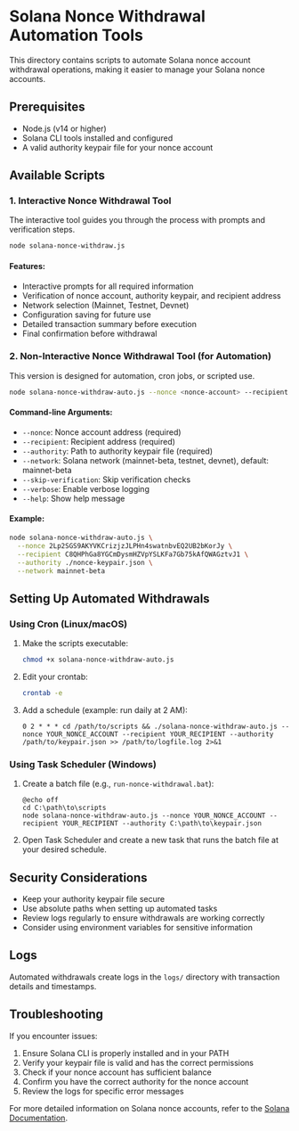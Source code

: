 # Solana Nonce Withdrawal Automation Tools

This directory contains scripts to automate Solana nonce account withdrawal operations, making it easier to manage your Solana nonce accounts.

## Prerequisites

- Node.js (v14 or higher)
- Solana CLI tools installed and configured
- A valid authority keypair file for your nonce account

## Available Scripts

### 1. Interactive Nonce Withdrawal Tool

The interactive tool guides you through the process with prompts and verification steps.

```bash
node solana-nonce-withdraw.js
```

#### Features:
- Interactive prompts for all required information
- Verification of nonce account, authority keypair, and recipient address
- Network selection (Mainnet, Testnet, Devnet)
- Configuration saving for future use
- Detailed transaction summary before execution
- Final confirmation before withdrawal

### 2. Non-Interactive Nonce Withdrawal Tool (for Automation)

This version is designed for automation, cron jobs, or scripted use.

```bash
node solana-nonce-withdraw-auto.js --nonce <nonce-account> --recipient <recipient-address> --authority <path-to-keypair> --network <network>
```

#### Command-line Arguments:
- `--nonce`: Nonce account address (required)
- `--recipient`: Recipient address (required)
- `--authority`: Path to authority keypair file (required)
- `--network`: Solana network (mainnet-beta, testnet, devnet), default: mainnet-beta
- `--skip-verification`: Skip verification checks
- `--verbose`: Enable verbose logging
- `--help`: Show help message

#### Example:
```bash
node solana-nonce-withdraw-auto.js \
  --nonce 2Lp2SGS9AKYVKCrizjzJLPHn4swatnbvEQ2UB2bKorJy \
  --recipient C8QHPhGa8YGCmDysmHZVpYSLKFa7Gb75kAfQWAGztvJ1 \
  --authority ./nonce-keypair.json \
  --network mainnet-beta
```

## Setting Up Automated Withdrawals

### Using Cron (Linux/macOS)

1. Make the scripts executable:
   ```bash
   chmod +x solana-nonce-withdraw-auto.js
   ```

2. Edit your crontab:
   ```bash
   crontab -e
   ```

3. Add a schedule (example: run daily at 2 AM):
   ```
   0 2 * * * cd /path/to/scripts && ./solana-nonce-withdraw-auto.js --nonce YOUR_NONCE_ACCOUNT --recipient YOUR_RECIPIENT --authority /path/to/keypair.json >> /path/to/logfile.log 2>&1
   ```

### Using Task Scheduler (Windows)

1. Create a batch file (e.g., `run-nonce-withdrawal.bat`):
   ```batch
   @echo off
   cd C:\path\to\scripts
   node solana-nonce-withdraw-auto.js --nonce YOUR_NONCE_ACCOUNT --recipient YOUR_RECIPIENT --authority C:\path\to\keypair.json
   ```

2. Open Task Scheduler and create a new task that runs the batch file at your desired schedule.

## Security Considerations

- Keep your authority keypair file secure
- Use absolute paths when setting up automated tasks
- Review logs regularly to ensure withdrawals are working correctly
- Consider using environment variables for sensitive information

## Logs

Automated withdrawals create logs in the `logs/` directory with transaction details and timestamps.

## Troubleshooting

If you encounter issues:

1. Ensure Solana CLI is properly installed and in your PATH
2. Verify your keypair file is valid and has the correct permissions
3. Check if your nonce account has sufficient balance
4. Confirm you have the correct authority for the nonce account
5. Review the logs for specific error messages

For more detailed information on Solana nonce accounts, refer to the [Solana Documentation](https://docs.solanalabs.com/cli/usage#nonce-accounts).